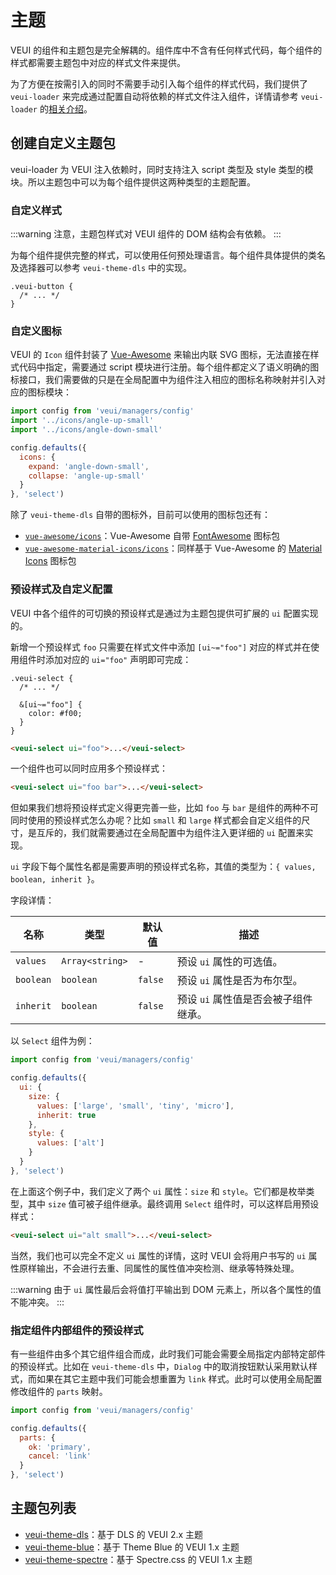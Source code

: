 # 主题

VEUI 的组件和主题包是完全解耦的。组件库中不含有任何样式代码，每个组件的样式都需要主题包中对应的样式文件来提供。

为了方便在按需引入的同时不需要手动引入每个组件的样式代码，我们提供了 `veui-loader` 来完成通过配置自动将依赖的样式文件注入组件，详情请参考 `veui-loader` 的[相关介绍](../getting-started/veui-loader)。

## 创建自定义主题包

veui-loader 为 VEUI 注入依赖时，同时支持注入 script 类型及 style 类型的模块。所以主题包中可以为每个组件提供这两种类型的主题配置。

### 自定义样式

:::warning
注意，主题包样式对 VEUI 组件的 DOM 结构会有依赖。
:::

为每个组件提供完整的样式，可以使用任何预处理语言。每个组件具体提供的类名及选择器可以参考 `veui-theme-dls` 中的实现。

```less
.veui-button {
  /* ... */
}
```

### 自定义图标

VEUI 的 `Icon` 组件封装了 [Vue-Awesome](https://justineo.github.io/vue-awesome/demo/) 来输出内联 SVG 图标，无法直接在样式代码中指定，需要通过 script 模块进行注册。每个组件都定义了语义明确的图标接口，我们需要做的只是在全局配置中为组件注入相应的图标名称映射并引入对应的图标模块：

```js
import config from 'veui/managers/config'
import '../icons/angle-up-small'
import '../icons/angle-down-small'

config.defaults({
  icons: {
    expand: 'angle-down-small',
    collapse: 'angle-up-small'
  }
}, 'select')
```

除了 `veui-theme-dls` 自带的图标外，目前可以使用的图标包还有：

* [`vue-awesome/icons`](https://justineo.github.io/vue-awesome/demo/)：Vue-Awesome 自带 [FontAwesome](https://fontawesome.com/) 图标包
* [`vue-awesome-material-icons/icons`](https://justineo.github.io/vue-awesome-material-icons/demo/)：同样基于 Vue-Awesome 的 [Material Icons](https://material.io/tools/icons) 图标包

### 预设样式及自定义配置

VEUI 中各个组件的可切换的预设样式是通过为主题包提供可扩展的 `ui` 配置实现的。

新增一个预设样式 `foo` 只需要在样式文件中添加 `[ui~="foo"]` 对应的样式并在使用组件时添加对应的 `ui="foo"` 声明即可完成：

```less
.veui-select {
  /* ... */

  &[ui~="foo"] {
    color: #f00;
  }
}
```

```html
<veui-select ui="foo">...</veui-select>
```

一个组件也可以同时应用多个预设样式：

```html
<veui-select ui="foo bar">...</veui-select>
```

但如果我们想将预设样式定义得更完善一些，比如 `foo` 与 `bar` 是组件的两种不可同时使用的预设样式怎么办呢？比如 `small` 和 `large` 样式都会自定义组件的尺寸，是互斥的，我们就需要通过在全局配置中为组件注入更详细的 `ui` 配置来实现。

`ui` 字段下每个属性名都是需要声明的预设样式名称，其值的类型为：`{ values, boolean, inherit }`。

字段详情：

| 名称 | 类型 | 默认值 | 描述 |
| -- | -- | -- | -- |
| `values` | `Array<string>` | - | 预设 `ui` 属性的可选值。 |
| `boolean` | `boolean` | `false` | 预设 `ui` 属性是否为布尔型。 |
| `inherit` | `boolean` | `false` | 预设 `ui` 属性值是否会被子组件继承。 |

以 `Select` 组件为例：

```js
import config from 'veui/managers/config'

config.defaults({
  ui: {
    size: {
      values: ['large', 'small', 'tiny', 'micro'],
      inherit: true
    },
    style: {
      values: ['alt']
    }
  }
}, 'select')
```

在上面这个例子中，我们定义了两个 `ui` 属性：`size` 和 `style`。它们都是枚举类型，其中 `size` 值可被子组件继承。最终调用 `Select` 组件时，可以这样启用预设样式：

```html
<veui-select ui="alt small">...</veui-select>
```

当然，我们也可以完全不定义 `ui` 属性的详情，这时 VEUI 会将用户书写的 `ui` 属性原样输出，不会进行去重、同属性的属性值冲突检测、继承等特殊处理。

:::warning
由于 `ui` 属性最后会将值打平输出到 DOM 元素上，所以各个属性的值不能冲突。
:::

### 指定组件内部组件的预设样式

有一些组件由多个其它组件组合而成，此时我们可能会需要全局指定内部特定部件的预设样式。比如在 `veui-theme-dls` 中，`Dialog` 中的取消按钮默认采用默认样式，而如果在其它主题中我们可能会想重置为 `link` 样式。此时可以使用全局配置修改组件的 `parts` 映射。

```js
import config from 'veui/managers/config'

config.defaults({
  parts: {
    ok: 'primary',
    cancel: 'link'
  }
}, 'select')
```

## 主题包列表

* [veui-theme-dls](https://github.com/ecomfe/veui/tree/dev/packages/veui-theme-dls)：基于 DLS 的 VEUI 2.x 主题
* [veui-theme-blue](https://github.com/ecomfe/veui-theme-blue)：基于 Theme Blue 的 VEUI 1.x 主题
* [veui-theme-spectre](https://justineo.github.io/veui-theme-spectre/demo/)：基于 Spectre.css 的 VEUI 1.x 主题
